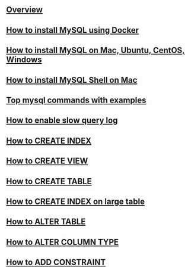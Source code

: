 ---
---

## [Overview](/reference/mysql/how-to/overview)

## [How to install MySQL using Docker](/reference/mysql/how-to/how-to-install-mysql-using-docker)

## [How to install MySQL on Mac, Ubuntu, CentOS, Windows](/reference/mysql/how-to/how-to-install-mysql-on-mac-ubuntu-centos-windows)

## [How to install MySQL Shell on Mac](/reference/mysql/how-to/how-to-install-mysql-shell-on-macos)

## [Top mysql commands with examples](/reference/mysql/how-to/top-mysql-commands-with-examples)

## [How to enable slow query log](/reference/mysql/how-to/how-to-enable-slow-query-log-mysql)

## [How to CREATE INDEX](/reference/mysql/how-to/how-to-create-index-mysql)

## [How to CREATE VIEW](/reference/mysql/how-to/how-to-create-view-mysql)

## [How to CREATE TABLE](/reference/mysql/how-to/how-to-create-table-mysql)

## [How to CREATE INDEX on large table](/reference/mysql/how-to/how-to-create-index-on-large-table-mysql)

## [How to ALTER TABLE](/reference/mysql/how-to/how-to-alter-table-mysql)

## [How to ALTER COLUMN TYPE](/reference/mysql/how-to/how-to-alter-column-type-mysql)

## [How to ADD CONSTRAINT](/reference/mysql/how-to/how-to-add-constraint-mysql)
